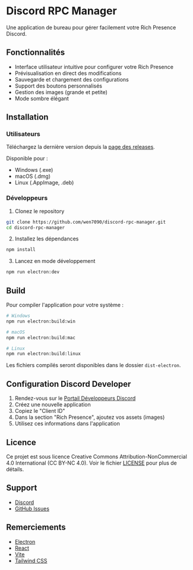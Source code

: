 # Discord RPC Manager

Une application de bureau pour gérer facilement votre Rich Presence Discord.

## Fonctionnalités

- Interface utilisateur intuitive pour configurer votre Rich Presence
- Prévisualisation en direct des modifications
- Sauvegarde et chargement des configurations
- Support des boutons personnalisés
- Gestion des images (grande et petite)
- Mode sombre élégant

## Installation

### Utilisateurs
Téléchargez la dernière version depuis la [page des releases](https://github.com/wen7090/discord-rpc-manager/releases).

Disponible pour :
- Windows (.exe)
- macOS (.dmg)
- Linux (.AppImage, .deb)

### Développeurs

1. Clonez le repository
```bash
git clone https://github.com/wen7090/discord-rpc-manager.git
cd discord-rpc-manager
```

2. Installez les dépendances
```bash
npm install
```

3. Lancez en mode développement
```bash
npm run electron:dev
```

## Build

Pour compiler l'application pour votre système :

```bash
# Windows
npm run electron:build:win

# macOS
npm run electron:build:mac

# Linux
npm run electron:build:linux
```

Les fichiers compilés seront disponibles dans le dossier `dist-electron`.

## Configuration Discord Developer

1. Rendez-vous sur le [Portail Développeurs Discord](https://discord.com/developers/applications)
2. Créez une nouvelle application
3. Copiez le "Client ID"
4. Dans la section "Rich Presence", ajoutez vos assets (images)
5. Utilisez ces informations dans l'application

## Licence

Ce projet est sous licence Creative Commons Attribution-NonCommercial 4.0 International (CC BY-NC 4.0). Voir le fichier [LICENSE](LICENSE) pour plus de détails.

## Support

- [Discord](https://discord.com/invite/YhTDM8FCrr)
- [GitHub Issues](https://github.com/wen7090/discord-rpc-manager/issues)

## Remerciements

- [Electron](https://www.electronjs.org/)
- [React](https://reactjs.org/)
- [Vite](https://vitejs.dev/)
- [Tailwind CSS](https://tailwindcss.com/)

